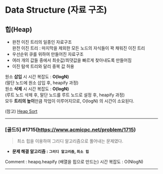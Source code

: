 # Data Structure (자료 구조)

## 힙(Heap)

* 완전 이진 트리의 일종인 자료구조    
완전 이진 트리 : 마지막을 제외한 모든 노드의 자식들이 꽉 채워진 이진 트리
* 우선순위 큐를 위하여 만들어진 자료구조
* 여러 개의 값들 중에서 최솟값/최댓값을 빠르게 찾아내도록 만들어짐
* 이진 탐색 트리와 달리 중복 값 허용

원소 **삽입** 시 시간 복잡도 : **O(logN)**   
(말단 노드에 원소 삽입 후, heapify 과정)   
원소 **삭제** 시 시간 복잡도 : **O(logN)**    
(루트 노드 삭제 후, 말단 노드를 루트 노드로 설정 후, heapify 과정)   
모두 **트리의 높이**만큼 작업이 이루어지므로, O(logN) 의 시간이 소요된다.    

(참고) <a href=../Sort>Heap Sort</a>

---

### [골드5] #1715(https://www.acmicpc.net/problem/1715)

> 최소 힙을 이용하여 그리디 알고리즘으로 풀어내는 문제였다. 

* **문제 해결 알고리즘 : ```그리디 알고리즘```, `최소 힙`**

Comment : heapq.heapify (배열을 힙으로 만드는) 시간 복잡도 : O(NlogN)

---
